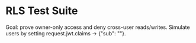 # RLS Test Suite
Goal: prove owner-only access and deny cross-user reads/writes.
Simulate users by setting request.jwt.claims -> {"sub": "<uuid>"}.
